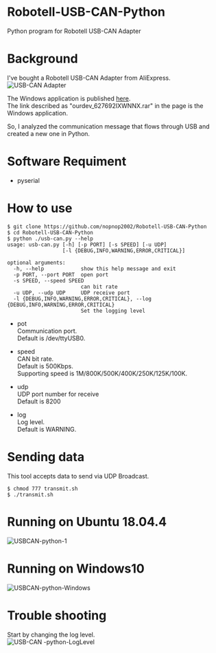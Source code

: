 # Robotell-USB-CAN-Python
Python program for Robotell USB-CAN Adapter


# Background   
I've bought a Robotell USB-CAN Adapter from AliExpress.   
![USB-CAN Adapter](https://user-images.githubusercontent.com/6020549/86798040-52d73e80-c0ab-11ea-802c-93aa918e1067.JPG)

The Windows application is published [here](https://www.amobbs.com/thread-4651667-1-1.html).   
The link described as "ourdev_627692IXWNNX.rar" in the page is the Windows application.   

So, I analyzed the communication message that flows through USB and created a new one in Python.

# Software Requiment   
- pyserial

# How to use   
```
$ git clone https://github.com/nopnop2002/Robotell-USB-CAN-Python
$ cd Robotell-USB-CAN-Python
$ python ./usb-can.py --help
usage: usb-can.py [-h] [-p PORT] [-s SPEED] [-u UDP]
                  [-l {DEBUG,INFO,WARNING,ERROR,CRITICAL}]

optional arguments:
  -h, --help            show this help message and exit
  -p PORT, --port PORT  open port
  -s SPEED, --speed SPEED
                        can bit rate
  -u UDP, --udp UDP     UDP receive port
  -l {DEBUG,INFO,WARNING,ERROR,CRITICAL}, --log {DEBUG,INFO,WARNING,ERROR,CRITICAL}
                        Set the logging level
```

- pot   
  Communication port.   
  Default is /dev/ttyUSB0.   

- speed   
  CAN bit rate.   
  Default is 500Kbps.   
  Supporting speed is 1M/800K/500K/400K/250K/125K/100K.   

- udp   
  UDP port number for receive   
  Default is 8200   

- log   
  Log level.   
  Default is WARNING.   

# Sending data   
This tool accepts data to send via UDP Broadcast.   

```
$ chmod 777 transmit.sh
$ ./transmit.sh
```

# Running on Ubuntu 18.04.4
![USBCAN-python-1](https://user-images.githubusercontent.com/6020549/86798048-55399880-c0ab-11ea-844d-5823554deff7.jpg)

# Running on Windows10
![USBCAN-python-Windows](https://user-images.githubusercontent.com/6020549/86865771-9dd46e80-c10a-11ea-9a17-962add35e729.jpg)

# Trouble shooting
Start by changing the log level.   
![USB-CAN -python-LogLevel](https://user-images.githubusercontent.com/6020549/86876808-74bed880-c120-11ea-85d1-6502682dbbdf.jpg)
